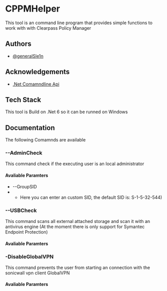 
# CPPMHelper

This tool is an command line program that provides simple functions to work with with Clearpass Policy Manager

## Authors

- [@generalSle1n](https://www.github.com/generalsle1n)


## Acknowledgements

 - [.Net Comamndline Api](https://github.com/dotnet/command-line-api)


## Tech Stack

This tool is Build on .Net 6 so it can be runned on Windows


## Documentation

The following Comamnds are available
### --AdminCheck
This command check if the executing user is an local administrator
#### Avaliable Paramters
- --GroupSID 
- - Here you can enter an custom SID, the default SID is: S-1-5-32-544)

### --USBCheck
This command scans all external attached storage and scan it with an antivirus engine (At the moment there is only support for Symantec Endpoint Protection)

#### Avaliable Paramters

### -DisableGlobalVPN
This command prevents the user from starting an connection with the sonicwall vpn client GlobalVPN

#### Avaliable Paramters
